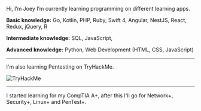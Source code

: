Hi, I’m Joey
I’m currently learning programming on different learning apps.

<strong>Basic knowledge:</strong> 
Go, Kotlin, PHP, Ruby, Swift 4, Angular, NestJS, React, Redux, jQuery, R

<strong>Intermediate knowledge:</strong>
SQL, JavaScript,

<strong>Advanced knowledge:</strong>
Python, Web Development (HTML, CSS, JavaScript)

<hr>

I'm also learning Pentesting on TryHackMe.

<img src="https://tryhackme-badges.s3.amazonaws.com/SJ22.png" alt="TryHackMe">
  
  <hr>

I started learning for my CompTIA A+, after this I'll go for Network+, Security+, Linux+ and PenTest+.



<!---
SJ-22-89/SJ-22-89 is a ✨ special ✨ repository because its `README.md` (this file) appears on your GitHub profile.
You can click the Preview link to take a look at your changes.
--->
